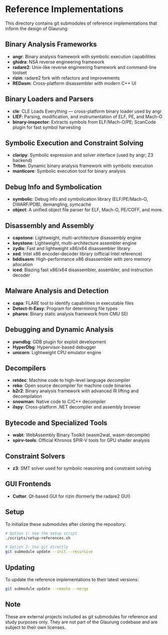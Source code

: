 # Reference Implementations

This directory contains git submodules of reference implementations that inform the design of Glaurung:

## Binary Analysis Frameworks
- **angr**: Binary analysis framework with symbolic execution capabilities
- **ghidra**: NSA reverse engineering framework
- **radare2**: Unix-like reverse engineering framework and command-line toolset
- **rizin**: radare2 fork with refactors and improvements
- **REDasm**: Cross-platform disassembler with modern C++ UI

## Binary Loaders and Parsers
- **cle**: CLE Loads Everything — cross-platform binary loader used by angr
- **LIEF**: Parsing, modification, and instrumentation of ELF, PE, and Mach-O
- **binary-inspector**: Extracts symbols from ELF/Mach-O/PE; ScanCode plugin for fast symbol harvesting

## Symbolic Execution and Constraint Solving
- **claripy**: Symbolic expression and solver interface (used by angr; Z3 backend)
- **Triton**: Dynamic binary analysis framework with symbolic execution
- **manticore**: Symbolic execution tool for binary analysis

## Debug Info and Symbolication
- **symbolic**: Debug info and symbolication library (ELF/PE/Mach-O, DWARF/PDB), demangling, symcache
- **object**: A unified object file parser for ELF, Mach-O, PE/COFF, and more.

## Disassembly and Assembly
- **capstone**: Lightweight, multi-architecture disassembly engine
- **keystone**: Lightweight, multi-architecture assembler engine
- **zydis**: Fast and lightweight x86/x64 disassembler library
- **xed**: Intel x86 encoder-decoder library (official Intel reference)
- **bddisasm**: High-performance x86 disassembler with zero memory allocation
- **iced**: Blazing fast x86/x64 disassembler, assembler, and instruction decoder

## Malware Analysis and Detection
- **capa**: FLARE tool to identify capabilities in executable files
- **Detect-It-Easy**: Program for determining file types
- **pharos**: Binary static analysis framework from CMU SEI

## Debugging and Dynamic Analysis
- **pwndbg**: GDB plugin for exploit development
- **HyperDbg**: Hypervisor-based debugger
- **unicorn**: Lightweight CPU emulator engine

## Decompilers
- **retdec**: Machine code to high-level language decompiler
- **reko**: Open source decompiler for machine code binaries
- **b2r2**: Binary analysis framework with advanced IR lifting and decompilation
- **snowman**: Native code to C/C++ decompiler
- **ilspy**: Cross-platform .NET decompiler and assembly browser

## Bytecode and Specialized Tools
- **wabt**: WebAssembly Binary Toolkit (wasm2wat, wasm-decompile)
- **spirv-tools**: Official Khronos SPIR-V tools for GPU shader analysis

## Constraint Solvers
- **z3**: SMT solver used for symbolic reasoning and constraint solving

## GUI Frontends
- **Cutter**: Qt-based GUI for rizin (formerly the radare2 GUI)

## Setup

To initialize these submodules after cloning the repository:

```bash
# Option 1: Use the setup script
./scripts/setup-references.sh

# Option 2: Use git directly
git submodule update --init --recursive
```

## Updating

To update the reference implementations to their latest versions:

```bash
git submodule update --remote --merge
```

## Note

These are external projects included as git submodules for reference and study purposes only. They are not part of the Glaurung codebase and are subject to their own licenses.
